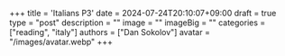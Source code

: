 +++
title = 'Italians P3'
date = 2024-07-24T20:10:07+09:00
draft = true
type = "post"
description = ""
image = ""
imageBig = ""
categories = ["reading", "italy"]
authors = ["Dan Sokolov"]
avatar = "/images/avatar.webp"
+++